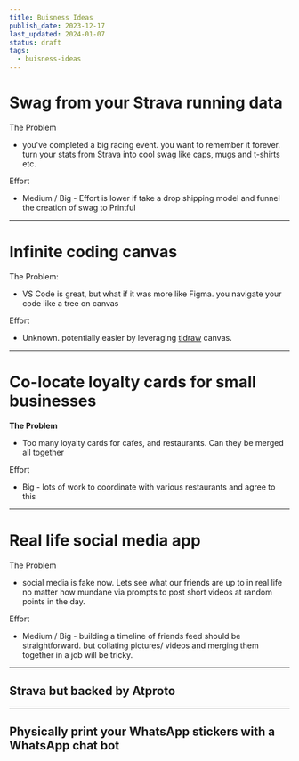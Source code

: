 ```yaml
---
title: Buisness Ideas
publish_date: 2023-12-17
last_updated: 2024-01-07
status: draft
tags:
  - buisness-ideas
---
```


# Swag from your Strava running data

The Problem
- you've completed a big racing event. you want to remember it forever. turn your stats from Strava into cool swag like caps, mugs and t-shirts etc.

Effort
- Medium / Big - Effort is lower if take a drop shipping model and funnel the creation of swag to Printful

---
# Infinite coding canvas

The Problem:
 - VS Code is great, but what if it was more like Figma. you navigate your code like a tree on canvas

Effort
- Unknown. potentially easier by leveraging [tldraw](https://tldraw.dev/) canvas.

---
# Co-locate loyalty cards for small  businesses

**The Problem**
 - Too many loyalty cards for cafes, and restaurants. Can they be merged all together

Effort
 - Big - lots of work to coordinate with various restaurants and agree to this

---
# Real life social media app

The Problem
- social media is fake now. Lets see what our friends are up to in real life no matter how mundane via prompts to post short videos at random points in the day.

Effort
- Medium / Big - building a timeline of friends feed should be straightforward. but collating pictures/ videos and merging them together in a job will be tricky. 

---
## Strava but backed by Atproto

---

## Physically print your WhatsApp stickers with a WhatsApp chat bot